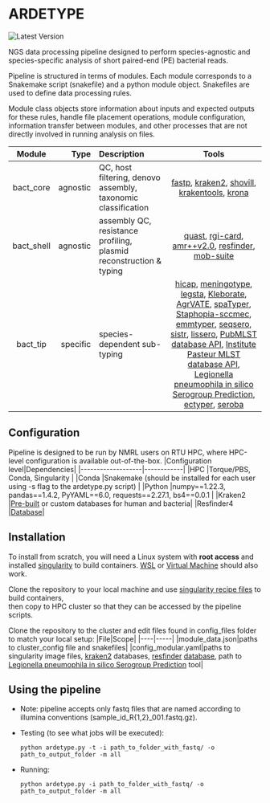 # ARDETYPE
![Latest Version](https://img.shields.io/github/v/release/NMRL/Ardetype?label=latest%20version)

NGS data processing pipeline designed to perform species-agnostic and species-specific analysis of short paired-end (PE) bacterial reads.

Pipeline is structured in terms of modules. Each module corresponds to a Snakemake script (snakefile) and a python module object. Snakefiles are used to define data processing rules. 

Module class objects store information about inputs and expected outputs for these rules, handle file placement operations, module configuration, information transfer between modules, and other processes that are not directly involved in running analysis on files.

|Module      |Type     |Description                                                         |Tools                                             |
|:----------:|--------:|:-------------------------------------------------------------------|:------------------------------------------------:|
|bact_core   |agnostic |QC, host filtering, denovo assembly, taxonomic classification       |[fastp](https://github.com/OpenGene/fastp), [kraken2](https://github.com/DerrickWood/kraken2), [shovill](https://github.com/tseemann/shovill), [krakentools](https://github.com/jenniferlu717/KrakenTools), [krona](https://github.com/marbl/Krona)       |
|bact_shell  |agnostic |assembly QC, resistance profiling, plasmid reconstruction & typing  |[quast](https://github.com/ablab/quast), [rgi-card](https://github.com/arpcard/rgi), [amr++v2.0](https://megares.meglab.org/amrplusplus/latest/html/v2/), [resfinder](https://bitbucket.org/genomicepidemiology/resfinder/src/master/), [mob-suite](https://github.com/phac-nml/mob-suite)  |
|bact_tip    |specific |species-dependent sub-typing                                        |[hicap](https://github.com/scwatts/hicap), [meningotype](https://github.com/MDU-PHL/meningotype), [legsta](https://github.com/tseemann/legsta), [Kleborate](https://github.com/katholt/Kleborate/wiki), [AgrVATE](https://github.com/VishnuRaghuram94/AgrVATE), [spaTyper]( https://github.com/HCGB-IGTP/spaTyper), [Staphopia-sccmec](https://github.com/staphopia/staphopia-sccmec), [emmtyper](https://github.com/MDU-PHL/emmtyper), [seqsero](https://github.com/denglab/SeqSero), [sistr](https://github.com/phac-nml/sistr_cmd), [lissero](https://github.com/MDU-PHL/LisSero), [PubMLST database API](https://pubmlst.org/), [Institute Pasteur MLST database API](https://bigsdb.pasteur.fr/), [Legionella pneumophila in silico Serogroup Prediction](https://github.com/NMRL/legionella_pneumophila_genomics), [ectyper](https://github.com/phac-nml/ecoli_serotyping), [seroba](https://github.com/sanger-pathogens/seroba)|

## Configuration
Pipeline is designed to be run by NMRL users on RTU HPC, where HPC-level configuration is available out-of-the-box. 
|Configuration level|Dependencies|
|-------------------|------------|
|HPC                |Torque/PBS, Conda, Singularity          |
|Conda              |Snakemake (should be installed for each user using -s flag to the ardetype.py script)            |
|Python             |numpy==1.22.3, pandas==1.4.2, PyYAML==6.0, requests==2.27.1, bs4==0.0.1           |
|Kraken2            |[Pre-built](https://ccb.jhu.edu/software/kraken2/downloads.shtml) or custom databases for human and bacteria|
|Resfinder4         |[Database](https://bitbucket.org/genomicepidemiology/resfinder_db/src)|

## Installation
To install from scratch, you will need a Linux system with **root access** and installed [singularity](https://sylabs.io/guides/3.0/user-guide/installation.html) to build containers. [WSL](https://docs.microsoft.com/en-us/windows/wsl/install) or [Virtual Machine](https://www.arcserve.com/blog/dead-simple-guide-installing-linux-virtual-machine-windows) should also work. 

Clone the repository to your local machine and use [singularity recipe files](https://github.com/NMRL/NMRL_Bact_Assembly_Inhouse/tree/ardetype/config_files/s_recipes) to build containers,<br>then copy to HPC cluster so that they can be accessed by the pipeline scripts.

Clone the repository to the cluster and edit files found in config_files folder to match your local setup:
|File|Scope|
|----|-----|
|module_data.json|paths to cluster_config file and snakefiles|
|config_modular.yaml|paths to singularity image files, [kraken2](https://github.com/DerrickWood/kraken2) databases, [resfinder](https://bitbucket.org/genomicepidemiology/resfinder/src/master/) [database](https://bitbucket.org/genomicepidemiology/resfinder_db/src), path to [Legionella pneumophila in silico Serogroup Prediction](https://github.com/NMRL/legionella_pneumophila_genomics) tool|

## Using the pipeline
 - Note: pipeline accepts only fastq files that are named according to illumina conventions (sample_id_R{1,2}_001.fastq.gz).
 - Testing (to see what jobs will be executed): 
     
     ``` python ardetype.py -t -i path_to_folder_with_fastq/ -o path_to_output_folder -m all ```
 
 - Running: 
     
     ``` python ardetype.py -i path_to_folder_with_fastq/ -o path_to_output_folder -m all ```
 
